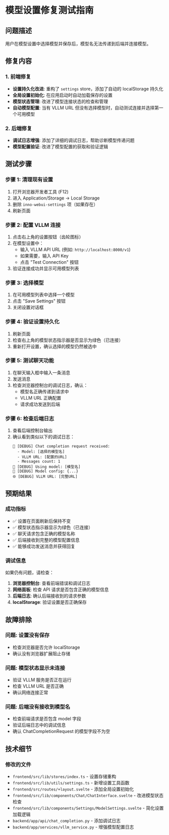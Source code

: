 # 模型设置修复测试指南

## 问题描述
用户在模型设置中选择模型并保存后，模型名无法传递到后端并连接模型。

## 修复内容

### 1. 前端修复
- **设置持久化改进**: 重构了 `settings` store，添加了自动的 localStorage 持久化
- **全局设置初始化**: 在应用启动时自动加载保存的设置
- **模型状态管理**: 改进了模型连接状态的检查和管理
- **自动模型配置**: 当有 VLLM URL 但没有选择模型时，自动测试连接并选择第一个可用模型

### 2. 后端修复
- **调试日志增强**: 添加了详细的调试日志，帮助诊断模型传递问题
- **模型配置验证**: 改进了模型配置的获取和验证逻辑

## 测试步骤

### 步骤 1: 清理现有设置
1. 打开浏览器开发者工具 (F12)
2. 进入 Application/Storage -> Local Storage
3. 删除 `inno-webui-settings` 项（如果存在）
4. 刷新页面

### 步骤 2: 配置 VLLM 连接
1. 点击右上角的设置按钮（齿轮图标）
2. 在模型设置中：
   - 输入 VLLM API URL (例如: `http://localhost:8000/v1`)
   - 如果需要，输入 API Key
   - 点击 "Test Connection" 按钮
3. 验证连接成功并显示可用模型列表

### 步骤 3: 选择模型
1. 在可用模型列表中选择一个模型
2. 点击 "Save Settings" 按钮
3. 关闭设置对话框

### 步骤 4: 验证设置持久化
1. 刷新页面
2. 检查右上角的模型状态指示器是否显示为绿色（已连接）
3. 重新打开设置，确认选择的模型仍然被选中

### 步骤 5: 测试聊天功能
1. 在聊天输入框中输入一条消息
2. 发送消息
3. 检查浏览器控制台的调试日志，确认：
   - 模型名正确传递到请求中
   - VLLM URL 正确配置
   - 请求成功发送到后端

### 步骤 6: 检查后端日志
1. 查看后端控制台输出
2. 确认看到类似以下的调试日志：
   ```
   🚀 [DEBUG] Chat completion request received:
     - Model: [选择的模型名]
     - VLLM URL: [配置的URL]
     - Messages count: 1
   🤖 [DEBUG] Using model: [模型名]
   🔧 [DEBUG] Model config: {...}
   🌐 [DEBUG] VLLM URL: [完整URL]
   ```

## 预期结果

### 成功指标
- ✅ 设置在页面刷新后保持不变
- ✅ 模型状态指示器显示为绿色（已连接）
- ✅ 聊天请求包含正确的模型名称
- ✅ 后端接收到完整的模型配置信息
- ✅ 能够成功发送消息并获得回复

### 调试信息
如果仍有问题，请检查：

1. **浏览器控制台**: 查看前端错误和调试日志
2. **网络面板**: 检查 API 请求是否包含正确的模型信息
3. **后端日志**: 确认后端接收到的请求参数
4. **localStorage**: 验证设置是否正确保存

## 故障排除

### 问题: 设置没有保存
- 检查浏览器是否允许 localStorage
- 确认没有浏览器扩展阻止存储

### 问题: 模型状态显示未连接
- 验证 VLLM 服务是否正在运行
- 检查 VLLM URL 是否正确
- 确认网络连接正常

### 问题: 后端没有接收到模型名
- 检查前端请求是否包含 model 字段
- 验证后端日志中的调试信息
- 确认 ChatCompletionRequest 的模型字段不为空

## 技术细节

### 修改的文件
- `frontend/src/lib/stores/index.ts` - 设置存储重构
- `frontend/src/lib/utils/settings.ts` - 新增设置工具函数
- `frontend/src/routes/+layout.svelte` - 添加全局设置初始化
- `frontend/src/lib/components/Chat/ChatInterface.svelte` - 改进模型状态检查
- `frontend/src/lib/components/Settings/ModelSettings.svelte` - 简化设置加载逻辑
- `backend/app/api/chat_completion.py` - 添加调试日志
- `backend/app/services/vllm_service.py` - 增强模型配置日志
